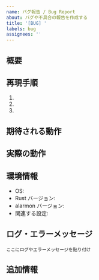 ```yaml
---
name: バグ報告 / Bug Report
about: バグや不具合の報告を作成する
title: '[BUG] '
labels: bug
assignees: ''
---
```


## 概要
<!-- バグの概要を簡潔に記述 -->

## 再現手順
1. <!-- 手順1 -->
2. <!-- 手順2 -->
3. <!-- 手順3 -->

## 期待される動作
<!-- 本来どのような動作をするべきか -->

## 実際の動作
<!-- 現在どのような問題が発生しているか -->

## 環境情報
- OS: <!-- macOS, Linux, Windows など -->
- Rust バージョン: <!-- `rustc --version` の出力 -->
- alarmon バージョン: <!-- `git rev-parse HEAD` の出力 -->
- 関連する設定: <!-- 該当する設定ファイルの内容 -->

## ログ・エラーメッセージ
<!-- 関連するログやエラーメッセージがあれば記載 -->
```
ここにログやエラーメッセージを貼り付け
```

## 追加情報
<!-- スクリーンショット、関連Issue、回避策など -->